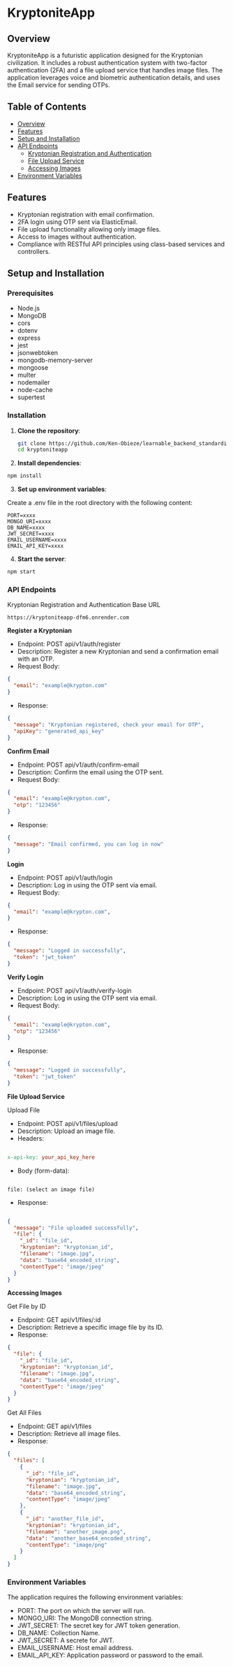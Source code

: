 # KryptoniteApp

## Overview

KryptoniteApp is a futuristic application designed for the Kryptonian civilization. It includes a robust authentication system with two-factor authentication (2FA) and a file upload service that handles image files. The application leverages voice and biometric authentication details, and uses the Email service for sending OTPs.

## Table of Contents

- [Overview](#overview)
- [Features](#features)
- [Setup and Installation](#setup-and-installation)
- [API Endpoints](#api-endpoints)
  - [Kryptonian Registration and Authentication](#kryptonian-registration-and-authentication)
  - [File Upload Service](#file-upload-service)
  - [Accessing Images](#accessing-images)
- [Environment Variables](#environment-variables)


## Features

- Kryptonian registration with email confirmation.
- 2FA login using OTP sent via ElasticEmail.
- File upload functionality allowing only image files.
- Access to images without authentication.
- Compliance with RESTful API principles using class-based services and controllers.

## Setup and Installation

### Prerequisites

- Node.js
- MongoDB
- cors
- dotenv
- express
- jest
- jsonwebtoken
- mongodb-memory-server
- mongoose
- multer
- nodemailer
- node-cache
- supertest

### Installation

1. **Clone the repository**:

   ```bash
   git clone https://github.com/Ken-Obieze/learnable_backend_standardisation_test.git
   cd kryptoniteapp
   ```

2. **Install dependencies**:

```bash
npm install
```

3. **Set up environment variables**:

Create a .env file in the root directory with the following content:

```env
PORT=xxxx
MONGO_URI=xxxx
DB_NAME=xxxx
JWT_SECRET=xxxx
EMAIL_USERNAME=xxxx
EMAIL_API_KEY=xxxx
```

4. **Start the server**:

```bash
npm start
```

### API Endpoints

Kryptonian Registration and Authentication
Base URL
```
https://kryptoniteapp-dfm6.onrender.com
```

**Register a Kryptonian**
* Endpoint: POST api/v1/auth/register
* Description: Register a new Kryptonian and send a confirmation email with an OTP.
* Request Body:
```json
{
  "email": "example@krypton.com"
}
```

* Response:
```json
{
  "message": "Kryptonian registered, check your email for OTP",
  "apiKey": "generated_api_key"
}
```

**Confirm Email**

* Endpoint: POST api/v1/auth/confirm-email
* Description: Confirm the email using the OTP sent.
* Request Body:
```json
{
  "email": "example@krypton.com",
  "otp": "123456"
}
```

* Response:
```json
{
  "message": "Email confirmed, you can log in now"
}
```

**Login**

* Endpoint: POST api/v1/auth/login
* Description: Log in using the OTP sent via email.
* Request Body:
```json
{
  "email": "example@krypton.com",
}
```

* Response:
```json
{
  "message": "Logged in successfully",
  "token": "jwt_token"
}
```

**Verify Login**

* Endpoint: POST api/v1/auth/verify-login
* Description: Log in using the OTP sent via email.
* Request Body:
```json
{
  "email": "example@krypton.com",
  "otp": "123456"
}
```

* Response:
```json
{
  "message": "Logged in successfully",
  "token": "jwt_token"
}
```

**File Upload Service**

Upload File
* Endpoint: POST api/v1/files/upload
* Description: Upload an image file.
* Headers:
```makefile

x-api-key: your_api_key_here
```
* Body (form-data):
```

file: (select an image file)
```
* Response:
```json

{
  "message": "File uploaded successfully",
  "file": {
    "_id": "file_id",
    "kryptonian": "kryptonian_id",
    "filename": "image.jpg",
    "data": "base64_encoded_string",
    "contentType": "image/jpeg"
  }
}
```

**Accessing Images**

Get File by ID
* Endpoint: GET api/v1/files/:id
* Description: Retrieve a specific image file by its ID.
* Response:
```json
{
  "file": {
    "_id": "file_id",
    "kryptonian": "kryptonian_id",
    "filename": "image.jpg",
    "data": "base64_encoded_string",
    "contentType": "image/jpeg"
  }
}
```

Get All Files

* Endpoint: GET api/v1/files
* Description: Retrieve all image files.
* Response:
```json
{
  "files": [
    {
      "_id": "file_id",
      "kryptonian": "kryptonian_id",
      "filename": "image.jpg",
      "data": "base64_encoded_string",
      "contentType": "image/jpeg"
    },
    {
      "_id": "another_file_id",
      "kryptonian": "kryptonian_id",
      "filename": "another_image.png",
      "data": "another_base64_encoded_string",
      "contentType": "image/png"
    }
  ]
}
```

### Environment Variables

The application requires the following environment variables:

* PORT: The port on which the server will run.
* MONGO_URI: The MongoDB connection string.
* JWT_SECRET: The secret key for JWT token generation.
* DB_NAME: Collection Name.
* JWT_SECRET: A secrete for JWT.
* EMAIL_USERNAME: Host email address.
* EMAIL_API_KEY: Application password or password to the email.
